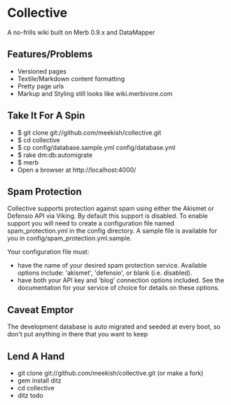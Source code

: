 Collective
==========

A no-frills wiki built on Merb 0.9.x and DataMapper
 
Features/Problems
-----------------
 
* Versioned pages
* Textile/Markdown content formatting
* Pretty page urls
* Markup and Styling still looks like wiki.merbivore.com
  
Take It For A Spin
------------------
 
* $ git clone git://github.com/meekish/collective.git
* $ cd collective
* $ cp config/database.sample.yml config/database.yml
* $ rake dm:db:automigrate
* $ merb
* Open a browser at http://localhost:4000/
  
Spam Protection
---------------

Collective supports protection against spam using either the Akismet or Defensio API via Viking. By default this support is disabled. To enable support you will need to create a configuration file named spam\_protection.yml in the config directory. A sample file is available for you in  config/spam\_protection.yml.sample.

Your configuration file must:
  * have the name of your desired spam protection service. Available options include: 'akismet', 'defensio', or blank (i.e. disabled).
  * have both your API key and 'blog' connection options included. See the documentation for your service of choice for details on these options.

Caveat Emptor
-------------
 
The development database is auto migrated and seeded at every boot, so don't put anything in there that you want to keep

Lend A Hand
-----------

* git clone git://github.com/meekish/collective.git (or make a fork)
* gem install ditz
* cd collective
* ditz todo
